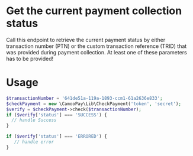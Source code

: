 # Get the current payment collection status
Call this endpoint to retrieve the current payment status by either transaction number (PTN) or the custom transaction reference (TRID) that was provided during payment collection. At least one of these parameters has to be provided!

# Usage

```php
$transactionNumber = '641de51a-119a-1893-ccm1-61a2636e833';
$checkPayment = new \CamooPay\Lib\CheckPayment('token', 'secret');
$verify = $checkPayment->check($transactionNumber);
if ($verify['status'] === 'SUCCESS') {
  // handle Success
}

if ($verify['status'] === 'ERRORED') {
   // handle error
}
```